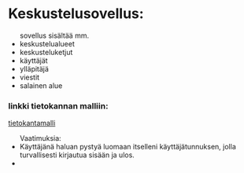 Keskustelusovellus:
==================
<ul>
  <lh>sovellus sisältää mm.</lh>
  <li>keskustelualueet</li>
  <li>keskusteluketjut</li>
  <li>käyttäjät</li>
  <li>ylläpitäjä</li>
  <li>viestit</li>
  <li>salainen alue </li>
</ul>

<h3> linkki tietokannan malliin: </h3>
<a href=https://dbdiagram.io/d/605267bcecb54e10c33bf228>tietokantamalli</a>
<br>
<ul>
  <lh>Vaatimuksia: </lh>
  <li>Käyttäjänä haluan pystyä luomaan itselleni käyttäjätunnuksen, jolla turvallisesti kirjautua sisään ja ulos.</li>
  <li></li>
  


</ul>
  
